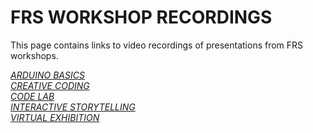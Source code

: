 # FRS WORKSHOP RECORDINGS

This page contains links to video recordings of presentations from FRS workshops.

*[ARDUINO BASICS](https://drive.google.com/file/d/1DOhtWT1sQMc-J1qporVVAEGnMiH0bErW/view?usp=sharing)\
[CREATIVE CODING](https://drive.google.com/file/d/1rO-tDKTpGzA56Rfl3sjMDRYBeChl0xHb/view?usp=sharing)\
[CODE LAB](https://drive.google.com/file/d/1Q9w0ArBZDGXQaWmth-7xR8jVyr8pUrNq/view?usp=sharing)\
[INTERACTIVE STORYTELLING](https://drive.google.com/file/d/11SBkFH_cJRp399pUbbLXNU1j93fPa8Jh/view?usp=sharing)\
[VIRTUAL EXHIBITION](https://drive.google.com/file/d/1NNrxsWhvxq0lnVde3fJl5g7xD1ieJmcP/view?usp=sharing)*
